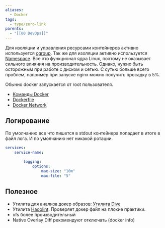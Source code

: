 ```yaml
---
aliases:
  - Docker
tags:
  - type/zero-link
parents:
  - "[[00 DevOps]]"
---
```

Для изоляции и управления ресурсами контейнеров активно используется [cgroup](Control%20group.md). Так же для изоляции активно используется [Namespace](Namespace.md). Все это функционал ядра Linux, поэтому не оказывает сильного влияния на производительность. Однако, нужно быть осторожным при работе с диском и сетью. С сутью больше всего проблем, например при запуске nginx можно получить просадку в 5%.

Обычно docker запускается от root пользователя.

- [Команды Docker](Команды%20Docker.md)
- [Dockerfile](Dockerfile.md)
- [Docker Network](Docker%20Network.md)



## Логирование
По умолчанию все что пишется в stdout контейнера попадает в итоге в файл лога. И по умолчанию нет никакой ротации.

```yml
services:
	service-name:
		
		logging:
			options:
		        max-size: "10m"
		        max-file: "5"
```
## Полезное
- Утилита для анализа докер образов: [Утилита Dive](Утилита%20Dive.md)
- Утилита [Hadolint](https://github.com/hadolint/hadolint). Проверяет докер файл на плохие практики.
- xfs более производительный
- Native Overlay Diff рекомендуют отключать (docker info)